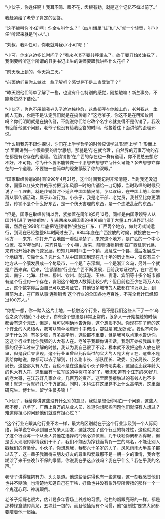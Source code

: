 “小伙子，你姓任啊！我耳不鸣、眼不花，齿根有劲，就是这个记忆不如以前了。”

我赶紧给了老爷子肯定的回答。

“这不能叫你‘小任’啊！你全名叫什么？”（四川话里“任”和“人”就一个读音，叫“小任”听起来就是“小人”。）

“刘叔，我叫任可，你老就叫我小‘小可’吧！”

“小可，你来这边多长时间了？”看来老爷子要转移重点了，终于要开始关注我了，我倒要听听这个所谓的县委书记出生的讲师要跟我讲些什么花样？

“前天晚上到的，今天第三天。”

“前面他们带你去做过一些了解吧？感觉是不是上当受骗了？”

“昨天跟他们简单了解了一些，也没有什么特别的感觉，刚接触嘛！新生事务，不能够贸然下结论。”

“小伙子，你也不用跟我老头子遮遮掩掩的，这些都写在你脸上的，老刘我这一生阅人无数，你是不是认定我们就是在搞传销？”这老爷子，你这不是在明知故问吗？你们明明就是在搞传销，不能说你们给它改个名字它就变得不是传销了。我没有回答他这个问题，老爷子也没有给我回答的时间，他接着往下面讲他的歪理邪说。

“什么销我先不跟你探讨，你们在上学学哲学的时候应该学过‘形而上学’？‘形而上学’里面讲到一个很重要的哲学思想，那就是‘存在就合理’，自然界的万事万物的存在都是有它存在的道理。‘连锁销售’在广西的存在也一样有道理，你不要总去想它不好，不可能，你为什么就不能转变一个思想去想想它为什么可能？多去想想它存在的一个道理。不要被一些简单的现象蒙蔽了你的双眼。”

“国家取缔传销的时间1998年4月21号，这个时间我记得非常清楚，当时我还没退休，国家以红头文件的形式把当年风靡一时的传销给一刀切掉，当时取缔的时候只说了一个理由，就是传销暂时不适合中国国情民情，予以取缔，在中国土地上如果再从事传销活动，属于非法行为。小伙子，我是老干部、老党员，我甚至比你更清楚，传销不是个什么好东西，是一个伤天害理的东西，是一个违法乱纪的东西。”

“但是，国家在取缔传销以后，紧接着在同年的5月12号，同样是由国家领导人从国外引进了‘连锁销售’，引进回来以后国家的相关部门做了大量工作进行研讨部署，然后在1998年年底把‘连锁销售’投放在广东、广西两个地方，做封闭式试运行，到现在已经整整8年时间过去了。98年年底在广西投放的时候，就投放在一个地方——来宾，你打开广西地图一看就清楚了，来宾这个地方，是广西的一个中心位置，在98年当时，来宾只是一个小镇，后来，随着‘连锁销售’在广西健康发展，来宾也开始不断飞速发展，短短几年时间由一个镇，发展成一个县，最后发展成一个地级市，它靠什么？凭什么？从中国建国到现在几十年的历史当中，仅仅有三个地方从一个镇发展成一个地级市，一个是广东深圳，一个是浙江义乌，另外一个就是广西来宾。后来，‘连锁销售’行业在广西不断发展，目前我考证过的，在广西来宾、南宁、北海、桂林、柳州、钦州、防城港、玉林、贵港、宾阳等十多个城市都有这个行业的一个存在，宾阳这个地方人数算比较少的？但目前也至少在两万人以上，这个数字你后面自己可以去考证它，其他很多城市的人数都在10万以上，到目前为止，在广西从事‘连锁销售’这个行业的全国各地老百姓，不完全统计已经超过100万人。”

“你想一想，你一踏入这片土地，一接触这个行业，是不是我们这些人下了一个‘乌合之众’的结论？小伙子，你有这个想法是非常正常的，很多人一开始接触的时候都会有这个想法，但是，我可以明确地告诉你，这个想法不对。你现在在了解的这个行业的人员结构，我可以简单地用四个字概括，那就是‘藏龙卧虎’。我也不问你是干什么的，有多少钱，有多高学历，这些都不重要，但是我可以肯定地告诉你，这这个行业里比你我强的人大有人在。老爷子我跟你讲实话，我刚开始被我四川老家的侄子叫过来了解的时候，我认为我自己很了不起，根本就不没把这些人放在眼里，但是我后来发现，这个行业里曾经比我当过的官大的人是大有人在，这些不是我给你瞎说，你都可以去了解到，什么副市长、部队团长、政委、公安局长、反贪局长，这些都大有人在，我也不是在这里给小伙子你倚老卖老，这里面比我年龄大的也大有人在，这里面有一位军区的中奖70多岁了，我还知道有个江苏的80好几的老大哥，在江苏好几家企业，几百万的资产。这里面我接触过的有钱人也不少嘛！就这一片就好几个千万富翁。同时，本科生在这里算不上什么高学历，这里面研究生、博士生、留学生很多嘛！”

“小伙子，我给你讲这些没有什么别的意思，我就是想让你明白一个问题，这些人都不傻，八年了，广西上百万的从业人员，难道你想那些问题他们就没有人想过？难道你担心的问题他们就没有担心过？”

“这个行业它跟其他行业不太一样，最大的区别就在于这个行业涉及到一个人际网络，简单说它牵涉到自己的亲人朋友，这就决定了这个行业的特殊性，这也就决定了这个行业每一个从业人员他在选择的时候必须慎重。几千块钱你我都丢得起，但是丢人现眼的事情我们干不了，我们不能因为挣钱而背负一生的骂名，不能让别人戳我们的脊梁骨。小伙子，你想想我，我都六十多岁的人了，风风雨雨大半辈子都过去了，这一辈子我赢得亲朋友好友的尊重和爱戴那不是一朝一夕的事情，我会老糊涂了来干些晚节不保的事情，你说我在乎这点钱吗？我在乎什么？我在乎我的名声。”

老爷子讲得铿锵有力、头头是道。他这些话讲得也有一些道理，这一刻我感觉他们也并不糊涂，也清楚地知道自己在干啥，好像也并没有像外界所传扬的那样一个一个鬼迷心窍、神魂颠倒。

老爷子烟瘾也很大，估计是多年官场上养成的习惯，他抽的烟跟亮哥的一样，都是那种绿盒装的真龙，五块钱一包的，而且他抽烟有个习惯，他“强制性”要求大家都要陪着他一起抽。
